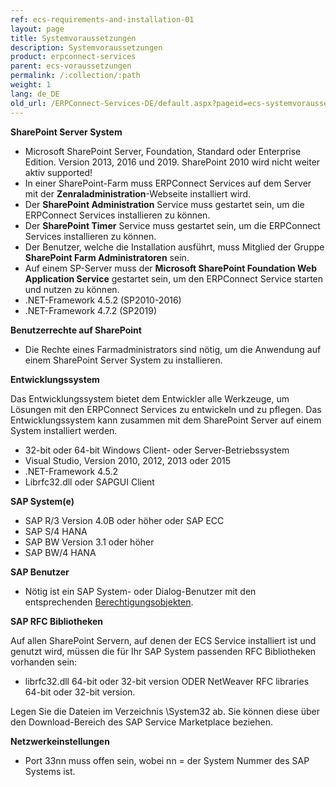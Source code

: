 ```yaml
---
ref: ecs-requirements-and-installation-01
layout: page
title: Systemvoraussetzungen
description: Systemvoraussetzungen
product: erpconnect-services
parent: ecs-voraussetzungen
permalink: /:collection/:path
weight: 1
lang: de_DE
old_url: /ERPConnect-Services-DE/default.aspx?pageid=ecs-systemvoraussetzungen
---
```


**SharePoint Server System** 

- Microsoft SharePoint Server, Foundation, Standard oder Enterprise Edition. Version 2013, 2016 und 2019. SharePoint 2010 wird nicht weiter aktiv supported!  
- In einer SharePoint-Farm muss ERPConnect Services auf dem Server mit der **Zenraladministration**-Webseite installiert wird.
- Der **SharePoint Administration** Service muss gestartet sein, um die ERPConnect Services installieren zu können.
- Der **SharePoint Timer** Service muss gestartet sein, um die ERPConnect Services installieren zu können.
- Der Benutzer, welche die Installation ausführt, muss Mitglied der Gruppe **SharePoint Farm Administratoren** sein. 
- Auf einem SP-Server muss der **Microsoft SharePoint Foundation Web Application Service** gestartet sein, um den ERPConnect Service starten und nutzen zu können.
- .NET-Framework 4.5.2 (SP2010-2016) 
- .NET-Framework 4.7.2 (SP2019)

**Benutzerrechte auf SharePoint** 

- Die Rechte eines Farmadministrators sind nötig, um die Anwendung auf einem SharePoint Server System zu installieren.

**Entwicklungssystem**

Das Entwicklungssystem bietet dem Entwickler alle Werkzeuge, um Lösungen mit den ERPConnect Services zu entwickeln und zu pflegen. Das Entwicklungssystem kann zusammen mit dem SharePoint Server auf einem System installiert werden.

- 32-bit oder 64-bit Windows Client- oder Server-Betriebssystem
- Visual Studio, Version 2010, 2012, 2013 oder 2015
- .NET-Framework 4.5.2
- Librfc32.dll oder SAPGUI Client 

**SAP System(e)**

- SAP R/3 Version 4.0B oder höher oder SAP ECC
- SAP S/4 HANA
- SAP BW Version 3.1 oder höher
- SAP BW/4 HANA

**SAP Benutzer**

- Nötig ist ein SAP System- oder Dialog-Benutzer mit den entsprechenden [Berechtigungsobjekten](https://kb.theobald-software.com/sap/authority-objects-sap-user-rights).

**SAP RFC Bibliotheken**

Auf allen SharePoint Servern, auf denen der ECS Service installiert ist und genutzt wird, müssen die für Ihr SAP System passenden RFC Bibliotheken vorhanden sein: 

- librfc32.dll 64-bit oder 32-bit version ODER 
NetWeaver RFC libraries 64-bit oder 32-bit version. 

Legen Sie die Dateien im Verzeichnis \System32 ab. Sie können diese über den Download-Bereich des SAP Service Marketplace beziehen.

**Netzwerkeinstellungen**

- Port 33nn muss offen sein, wobei nn = der System Nummer des SAP Systems ist.